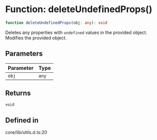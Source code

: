 # Function: deleteUndefinedProps()

```ts
function deleteUndefinedProps(obj: any): void
```

Deletes any properties with `undefined` values in the provided object.
Modifies the provided object.

## Parameters

| Parameter | Type |
| ------ | ------ |
| `obj` | `any` |

## Returns

`void`

## Defined in

core/lib/utils.d.ts:20
